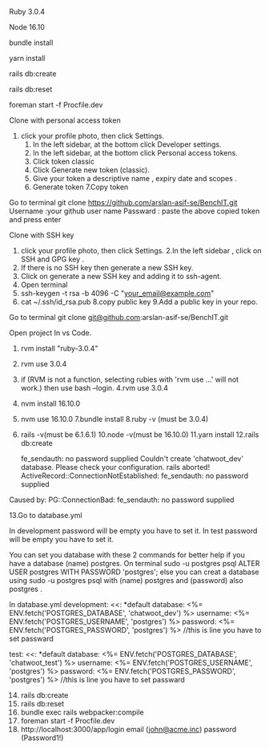 Ruby 3.0.4

Node 16.10

bundle install

yarn install

rails db:create

rails db:reset

foreman start -f Procfile.dev


Clone with personal access token

1. click your profile photo, then click Settings.
    1. In the left sidebar, at the bottom click Developer settings.
    2. In the left sidebar, at the bottom click Personal access tokens.
    3. Click token classic
    4. Click Generate new token (classic).
    5. Give your token a descriptive name , expiry date and scopes .
    6. Generate token
  7.Copy token

Go to terminal
 git clone https://github.com/arslan-asif-se/BenchIT.git
 Username :your github user name
  Passward : paste the above copied token and press enter


Clone with SSH key

1. click your profile photo, then click Settings.
2.In the left sidebar , click on SSH and GPG key .
3. If there is no SSH key then generate a new SSH key.
4. Click on generate a new SSH key and adding it to ssh-agent.
5. Open terminal
6.  ssh-keygen -t rsa -b 4096 -C "your_email@example.com"
7. cat ~/.ssh/id_rsa.pub
8.copy public key
9.Add a public key in your repo.

Go to terminal
 git clone git@github.com:arslan-asif-se/BenchIT.git

Open project In vs Code.
1. rvm install "ruby-3.0.4"
2. rvm use 3.0.4
3. if (RVM is not a function, selecting rubies with 'rvm use ...' will not work.) then use
bash –login.
4.rvm use 3.0.4
5. nvm install 16.10.0
6. nvm use 16.10.0
7.bundle install
8.ruby -v (must be 3.0.4)
9. rails -v(must be 6.1.6.1)
10.node -v(must be 16.10.0)
11.yarn install
12.rails db:create

   fe_sendauth: no password supplied
Couldn't create 'chatwoot_dev' database. Please check your configuration.
rails aborted!
ActiveRecord::ConnectionNotEstablished: fe_sendauth: no password supplied


Caused by:
PG::ConnectionBad: fe_sendauth: no password supplied

13.Go to database.yml

In development password will be empty you have to set it.
In test password will be empty you have to set it.

 You can set you database with these 2 commands for better help
if  you have a database (name)  postgres.
On terminal sudo -u postgres psql
ALTER USER postgres WITH PASSWORD 'postgres';
else
you can creat a database using sudo -u postgres psql with (name) postgres and (password) also postgres .

In database.yml
    development:
<<: *default
database: <%= ENV.fetch('POSTGRES_DATABASE', 'chatwoot_dev') %>
username: <%= ENV.fetch('POSTGRES_USERNAME', 'postgres') %>
password: <%= ENV.fetch('POSTGRES_PASSWORD', 'postgres') %> //this is line you have to set passward

test:
<<: *default
database: <%= ENV.fetch('POSTGRES_DATABASE', 'chatwoot_test') %>
username: <%= ENV.fetch('POSTGRES_USERNAME', 'postgres') %>
password: <%= ENV.fetch('POSTGRES_PASSWORD', 'postgres') %> //this is line you have to set passward



14. rails db:create
15. rails db:reset
16. bundle exec rails webpacker:compile
17. foreman start -f Procfile.dev
18. http://localhost:3000/app/login
   email (john@acme.inc)
   password (Password1!)




